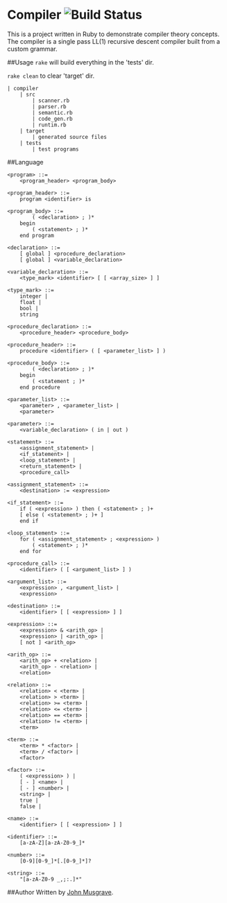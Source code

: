 Compiler ![Build Status](https://travis-ci.org/musgravejw/compiler.svg?branch=master)
========
This is a project written in Ruby to demonstrate compiler theory concepts.
The compiler is a single pass LL(1) recursive descent compiler built from a custom grammar.

##Usage
`rake` will build everything in the 'tests' dir.

`rake clean` to clear 'target' dir.

```
| compiler
    | src
        | scanner.rb
        | parser.rb
        | semantic.rb
        | code_gen.rb
        | runtim.rb                     
    | target
        | generated source files
    | tests
        | test programs
```


##Language
```
<program> ::=
    <program_header> <program_body>

<program_header> ::=
    program <identifier> is

<program_body> ::=
        ( <declaration> ; )*
    begin
        ( <statement> ; )*
    end program

<declaration> ::=
    [ global ] <procedure_declaration>
    [ global ] <variable_declaration>

<variable_declaration> ::=
    <type_mark> <identifier> [ [ <array_size> ] ]

<type_mark> ::=
    integer |
    float |
    bool |
    string

<procedure_declaration> ::=
    <procedure_header> <procedure_body>

<procedure_header> ::=
    procedure <identifier> ( [ <parameter_list> ] )

<procedure_body> ::=
        ( <declaration> ; )*
    begin
        ( <statement ; )*
    end procedure

<parameter_list> ::=
    <parameter> , <parameter_list> |
    <parameter>

<parameter> ::=
    <variable_declaration> ( in | out )

<statement> ::=
    <assignment_statement> |
    <if_statement> |
    <loop_statement> |
    <return_statement> |
    <procedure_call>

<assignment_statement> ::=
    <destination> := <expression>

<if_statement> ::=
    if ( <expression> ) then ( <statement> ; )+
    [ else ( <statement> ; )+ ]
    end if

<loop_statement> ::=
    for ( <assignment_statement> ; <expression> )
        ( <statement> ; )*
    end for

<procedure_call> ::=
    <identifier> ( [ <argument_list> ] )

<argument_list> ::=
    <expression> , <argument_list> |
    <expression>

<destination> ::=
    <identifier> [ [ <expression> ] ]

<expression> ::=
    <expression> & <arith_op> |
    <expression> | <arith_op> |
    [ not ] <arith_op>

<arith_op> ::=
    <arith_op> + <relation> |
    <arith_op> - <relation> |
    <relation>

<relation> ::=
    <relation> < <term> |
    <relation> > <term> |
    <relation> >= <term> |
    <relation> <= <term> |
    <relation> == <term> |
    <relation> != <term> |
    <term>

<term> ::=
    <term> * <factor> |
    <term> / <factor> |
    <factor>

<factor> ::=
    ( <expression> ) |
    [ - ] <name> |
    [ - ] <number> |
    <string> |
    true |
    false |

<name> ::=
    <identifier> [ [ <expression> ] ]

<identifier> ::=
    [a-zA-Z][a-zA-Z0-9_]*

<number> ::=
    [0-9][0-9_]*[.[0-9_]*]?

<string> ::=
    "[a-zA-Z0-9 _,;:.]*"
```

##Author
Written by [John Musgrave](http://johnmusgrave.com).

